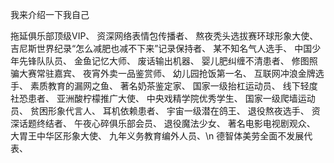 我来介绍一下我自己

拖延俱乐部顶级VIP、
资深网络表情包传播者、
熬夜秃头选拔赛环球形象大使、
吉尼斯世界纪录“怎么减肥也减不下来”记录保持者、
某不知名气人选手、
中国少年先锋队队员、
金鱼记忆大师、
废话输出机器、
婴儿肥纠缠不清患者、
修图照骗大赛常驻嘉宾、
夜宵外卖一品鉴赏师、
幼儿园抢饭第一名、
互联网冲浪金牌选手、
素质教育的漏网之鱼、
著名奶茶鉴定家、
国家一级抬杠运动员、
线下轻度社恐患者、
亚洲酸柠檬推广大使、
中央戏精学院优秀学生、
国家一级爬墙运动员、
贫困形象代言人、
耳机依赖患者、
宇宙一级潜在鸽王、
退役熬夜选手、
资深话题终结者、
午夜心碎俱乐部会员、
退役魔法少女、
著名电影电视剧观众、
大胃王中华区形象大使、
九年义务教育编外人员、\n
德智体美劳全面不发展代表、
